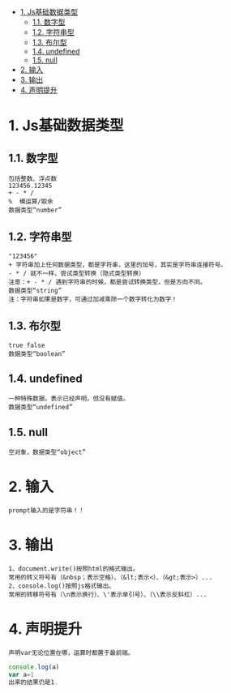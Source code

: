 <!-- TOC -->

- [1. Js基础数据类型](#1-js基础数据类型)
    - [1.1. 数字型](#11-数字型)
    - [1.2. 字符串型](#12-字符串型)
    - [1.3. 布尔型](#13-布尔型)
    - [1.4. undefined](#14-undefined)
    - [1.5. null](#15-null)
- [2. 输入](#2-输入)
- [3. 输出](#3-输出)
- [4. 声明提升](#4-声明提升)

<!-- /TOC -->
# 1. Js基础数据类型
## 1.1. 数字型
    包括整数、浮点数
    123456.12345
    + - * /
    %  模运算/取余
    数据类型“number”

## 1.2. 字符串型
    "123456"
    + 字符串加上任何数据类型，都是字符串，这里的加号，其实是字符串连接符号。
    - * / 就不一样，尝试类型转换（隐式类型转换）
    注意：+ - * / 遇到字符串的时候，都是尝试转换类型，但是方向不同。
    数据类型“string”
    注：字符串如果是数字，可通过加减乘除一个数字转化为数字！
## 1.3. 布尔型
    true false
    数据类型“boolean”
## 1.4. undefined
    一种特殊数据，表示已经声明，但没有赋值。
    数据类型“undefined”
## 1.5. null
    空对象，数据类型“object”

# 2. 输入
    prompt输入的是字符串！！
# 3. 输出
    1、document.write()按照html的格式输出。
    常用的转义符号有（&nbsp；表示空格）、（&lt;表示<）、（&gt;表示>）...
    2、console.log()按照js格式输出。
    常用的转移符号有（\n表示换行）、\'表示单引号）、（\\表示反斜杠）...
# 4. 声明提升
    声明var无论位置在哪，运算时都置于最前端。
```js
console.log(a)
var a=1
出来的结果仍是1.
```

